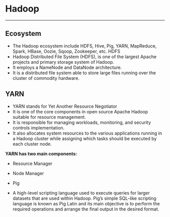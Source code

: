 # Hadoop
______

## Ecosystem
- The Hadoop ecosystem include HDFS, Hive, Pig, YARN, MapReduce, Spark, HBase, Oozie, Sqoop, Zookeeper, etc. 
HDFS
- Hadoop Distributed File System (HDFS), is one of the largest Apache projects and primary storage system of Hadoop. 
- It employs a NameNode and DataNode architecture. 
- It is a distributed file system able to store large files running over the cluster of commodity hardware.

## YARN
- YARN stands for Yet Another Resource Negotiator
- It is one of the core components in open source Apache Hadoop suitable for resource management. 
- It is responsible for managing workloads, monitoring, and security controls implementation. 
- It also allocates system resources to the various applications running in a Hadoop cluster while assigning which tasks should be executed by each cluster node. 

**YARN has two main components:**
  - Resource Manager
  - Node Manager
  - Pig
  
- A high-level scripting language used to execute queries for larger datasets that are used within Hadoop. Pig’s simple SQL-like scripting language is known as Pig Latin and its main objective is to perform the required operations and arrange the final output in the desired format.